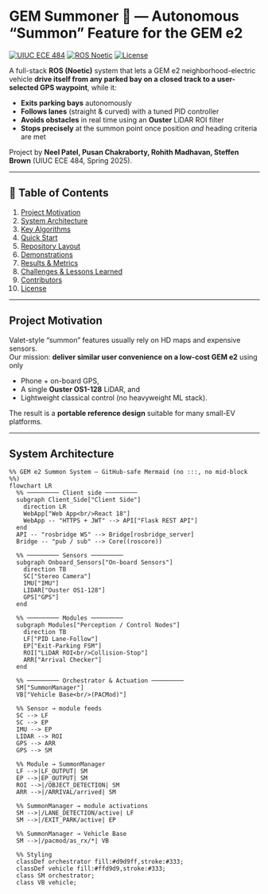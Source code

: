 <!-- ===================================================================== -->
# GEM Summoner 🚗 — Autonomous “Summon” Feature for the GEM e2
[![UIUC ECE 484](https://img.shields.io/badge/Course-ECE%20484-orange)](https://ece.illinois.edu/)
[![ROS Noetic](https://img.shields.io/badge/ROS-Noetic-blue)](http://wiki.ros.org/noetic)
[![License](https://img.shields.io/badge/License-Academic-lightgrey)](#license)

A full-stack **ROS (Noetic)** system that lets a GEM e2 neighborhood-electric vehicle **drive itself from any parked bay on a closed track to a user-selected GPS waypoint**, while it:

* **Exits parking bays** autonomously  
* **Follows lanes** (straight & curved) with a tuned PID controller  
* **Avoids obstacles** in real time using an **Ouster** LiDAR ROI filter  
* **Stops precisely** at the summon point once position *and* heading criteria are met  

Project by **Neel Patel, Pusan Chakraborty, Rohith Madhavan, Steffen Brown** (UIUC ECE 484, Spring 2025).

---

## 📑 Table of Contents
1. [Project Motivation](#project-motivation)  
2. [System Architecture](#system-architecture)  
3. [Key Algorithms](#key-algorithms)  
4. [Quick Start](#quick-start)  
5. [Repository Layout](#repository-layout)  
6. [Demonstrations](#demonstrations)  
7. [Results & Metrics](#results--metrics)  
8. [Challenges & Lessons Learned](#challenges--lessons-learned)  
9. [Contributors](#contributors)  
10. [License](#license)  

---

## Project Motivation
Valet-style “summon” features usually rely on HD maps and expensive sensors.  
Our mission: **deliver similar user convenience on a low-cost GEM e2** using only

* Phone + on-board GPS,  
* A single **Ouster OS1-128** LiDAR, and  
* Lightweight classical control (no heavyweight ML stack).  

The result is a **portable reference design** suitable for many small-EV platforms.

---

## System Architecture

```mermaid
%% GEM e2 Summon System – GitHub-safe Mermaid (no :::, no mid-block %%)
flowchart LR
  %% ───────── Client side ─────────
  subgraph Client_Side["Client Side"]
    direction LR
    WebApp["Web App<br/>React 18"]
    WebApp -- "HTTPS + JWT" --> API["Flask REST API"]
  end
  API -- "rosbridge WS" --> Bridge[rosbridge_server]
  Bridge -- "pub / sub" --> Core((roscore))

  %% ───────── Sensors ─────────
  subgraph Onboard_Sensors["On-board Sensors"]
    direction TB
    SC["Stereo Camera"]
    IMU["IMU"]
    LIDAR["Ouster OS1-128"]
    GPS["GPS"]
  end

  %% ───────── Modules ─────────
  subgraph Modules["Perception / Control Nodes"]
    direction TB
    LF["PID Lane-Follow"]
    EP["Exit-Parking FSM"]
    ROI["LiDAR ROI<br/>Collision-Stop"]
    ARR["Arrival Checker"]
  end

  %% ───────── Orchestrator & Actuation ─────────
  SM["SummonManager"]
  VB["Vehicle Base<br/>(PACMod)"]

  %% Sensor → module feeds
  SC --> LF
  SC --> EP
  IMU --> EP
  LIDAR --> ROI
  GPS --> ARR
  GPS --> SM

  %% Module → SummonManager
  LF -->|LF_OUTPUT| SM
  EP -->|EP_OUTPUT| SM
  ROI -->|/OBJECT_DETECTION| SM
  ARR -->|/ARRIVAL/arrived| SM

  %% SummonManager → module activations
  SM -->|/LANE_DETECTION/active| LF
  SM -->|/EXIT_PARK/active| EP

  %% SummonManager → Vehicle Base
  SM -->|/pacmod/as_rx/*| VB

  %% Styling
  classDef orchestrator fill:#d9d9ff,stroke:#333;
  classDef vehicle fill:#ffd9d9,stroke:#333;
  class SM orchestrator;
  class VB vehicle;










